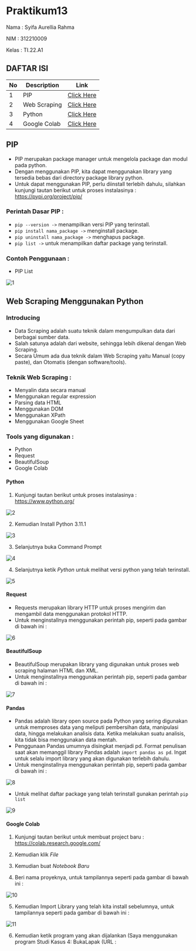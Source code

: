 # Praktikum13

Nama : Syifa Aurellia Rahma

NIM : 312210009

Kelas : TI.22.A1

## DAFTAR ISI <br>
| No | Description | Link |
|-----|------|-----|
|1|PIP|[Click Here](#PIP)|
|2|Web Scraping|[Click Here](#Web-Scraping)|
|3|Python|[Click Here](#Python)|
|4|Google Colab|[Click Here](#Google-Colab)|

## PIP
- PIP merupakan package manager untuk mengelola package dan modul pada python.
- Dengan menggunakan PIP, kita dapat menggunakan library yang tersedia bebas dari directory package library python.
- Untuk dapat menggunakan PIP, perlu diinstall terlebih dahulu, silahkan kunjungi tautan berikut untuk proses instalasinya : https://pypi.org/project/pip/

### Perintah Dasar PIP :
- `pip --version ->` menampilkan versi PIP yang terinstall.
- `pip install nama_package ->` menginstall package.
- `pip uninstall nama_package ->` menghapus package.
- `pip list ->` untuk menampilkan daftar package yang terinstall.

### Contoh Penggunaan :
- PIP List

![1](https://user-images.githubusercontent.com/115867244/212940981-3c0db318-7855-44fa-a4cb-c8c427361571.png)

## Web Scraping Menggunakan Python
### Introducing
- Data Scraping adalah suatu teknik dalam mengumpulkan data dari berbagai sumber data.
- Salah satunya adalah dari website, sehingga lebih dikenal dengan Web Scraping.
- Secara Umum ada dua teknik dalam Web Scraping yaitu Manual (copy paste), dan Otomatis (dengan software/tools).

### Teknik Web Scraping :
- Menyalin data secara manual
- Menggunakan regular expression
- Parsing data HTML
- Menggunakan DOM
- Menggunakan XPath
- Menggunakan Google Sheet

### Tools yang digunakan :
- Python
- Request
- BeautifulSoup
- Google Colab

#### Python 
1. Kunjungi tautan berikut untuk proses instalasinya : https://www.python.org/

![2](https://user-images.githubusercontent.com/115867244/212943005-a0eb4987-4b96-40f5-95be-7897082a2f12.png)


2. Kemudian Install Python 3.11.1

![3](https://user-images.githubusercontent.com/115867244/212943159-b545c549-fbfa-421e-84c2-3ee087a86180.png)


3. Selanjutnya buka Command Prompt

![4](https://user-images.githubusercontent.com/115867244/212943453-af35b74c-bcd6-452f-94ed-db1940ab5c42.png)


4. Selanjutnya ketik *Python* untuk melihat versi python yang telah terinstall.

![5](https://user-images.githubusercontent.com/115867244/212943930-360530ab-536d-4412-a48e-f6d55f4b7f79.png)


#### Request
- Requests merupakan library HTTP untuk proses mengirim dan mengambil data menggunakan protokol HTTP.
- Untuk menginstallnya menggunakan perintah pip, seperti pada gambar di bawah ini :

![6](https://user-images.githubusercontent.com/115867244/212944496-3b3649e9-05a4-4ff3-9938-e1de45744a13.png)


#### BeautifulSoup
- BeautifulSoup merupakan library yang digunakan untuk proses web scraping halaman HTML dan XML.
- Untuk menginstallnya menggunakan perintah pip, seperti pada gambar di bawah ini :

![7](https://user-images.githubusercontent.com/115867244/212944810-d6112c70-2f13-42f0-91ec-2cfead6898a2.png)


#### Pandas
- Pandas adalah library open source pada Python yang sering digunakan untuk memproses data yang meliputi pembersihan data, manipulasi data, hingga melakukan analisis data. Ketika melakukan suatu analisis, kita tidak bisa menggunakan data mentah.
- Penggunaan Pandas umumnya disingkat menjadi pd. Format penulisan saat akan memanggil library Pandas adalah `import pandas as pd`. Ingat untuk selalu import library yang akan digunakan terlebih dahulu.
- Untuk menginstallnya menggunakan perintah pip, seperti pada gambar di bawah ini :

![8](https://user-images.githubusercontent.com/115867244/212945480-73b511c6-18da-439d-8227-ef92770f579b.png)


- Untuk melihat daftar package yang telah terinstall gunakan perintah `pip list`

![9](https://user-images.githubusercontent.com/115867244/212945802-31717b67-68ce-4b7b-a6d9-525b9c22aa1e.png)


#### Google Colab 
1. Kunjungi tautan berikut untuk membuat project baru : https://colab.research.google.com/

2. Kemudian klik *File*

3. Kemudian buat *Notebook Baru*

4. Beri nama proyeknya, untuk tampilannya seperti pada gambar di bawah ini :

![10](https://user-images.githubusercontent.com/115867244/212947003-3107571c-4991-4228-bfdb-be05ac728b72.png)


5. Kemudian Import Library yang telah kita install sebelumnya, untuk tampilannya seperti pada gambar di bawah ini :

![11](https://user-images.githubusercontent.com/115867244/212947299-ca80b64c-d000-43aa-b128-be8eab976534.png)


6. Kemudian ketik program yang akan dijalankan (Saya menggunakan program Studi Kasus 4: BukaLapak (URL :
